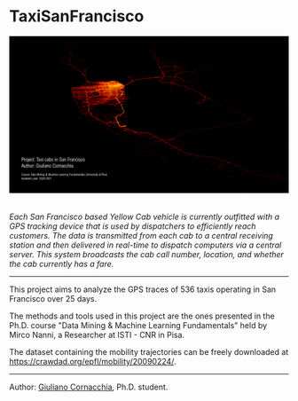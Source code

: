 # TaxiSanFrancisco

<img src="https://github.com/GiulianoCornacchia/TaxiSanFrancisco/raw/main/src/img/cover_project.png"></img>
<br><br>

<i>Each San Francisco based Yellow Cab vehicle is currently outfitted with a GPS tracking device that is used by dispatchers to efficiently reach customers. The data is transmitted from each cab to a central receiving station and then delivered in real-time to dispatch computers via a central server. This system broadcasts the cab call number, location, and whether the cab currently has a fare.</i>
___
This project aims to analyze the GPS traces of 536 taxis operating in San Francisco over 25 days.

The methods and tools used in this project are the ones presented in the Ph.D. course "Data Mining & Machine Learning Fundamentals" held by Mirco Nanni, a Researcher at ISTI - CNR in Pisa.

The dataset containing the mobility trajectories can be freely downloaded at https://crawdad.org/epfl/mobility/20090224/.
___
Author: <a href="https://kdd.isti.cnr.it/people/cornacchia-giuliano">Giuliano Cornacchia</a>, Ph.D. student.
